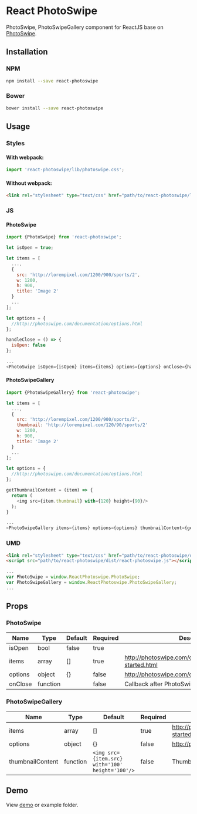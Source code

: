 # React PhotoSwipe

PhotoSwipe, PhotoSwipeGallery component for ReactJS base on [PhotoSwipe](http://photoswipe.com/).

## Installation

### NPM

```bash
npm install --save react-photoswipe
```

### Bower
```bash
bower install --save react-photoswipe
```

## Usage

### Styles

#### With webpack:

```js
import 'react-photoswipe/lib/photoswipe.css';
```

#### Without webpack:

```html
<link rel="stylesheet" type="text/css" href="path/to/react-photoswipe/lib/photoswipe.css">
```

### JS

#### PhotoSwipe

```js
import {PhotoSwipe} from 'react-photoswipe';

let isOpen = true;

let items = [
  ...,
  {
    src: 'http://lorempixel.com/1200/900/sports/2',
    w: 1200,
    h: 900,
    title: 'Image 2'
  }
  ...
];

let options = {
  //http://photoswipe.com/documentation/options.html
};

handleClose = () => {
  isOpen: false
};

...
<PhotoSwipe isOpen={isOpen} items={items} options={options} onClose={handleClose}/>

```

#### PhotoSwipeGallery

```js
import {PhotoSwipeGallery} from 'react-photoswipe';

let items = [
  ...,
  {
    src: 'http://lorempixel.com/1200/900/sports/2',
    thumbnail: 'http://lorempixel.com/120/90/sports/2'
    w: 1200,
    h: 900,
    title: 'Image 2'
  }
  ...
];

let options = {
  //http://photoswipe.com/documentation/options.html
};

getThumbnailContent = (item) => {
  return (
    <img src={item.thumbnail} with={120} height={90}/>
  );
}

...
<PhotoSwipeGallery items={items} options={options} thumbnailContent={getThumbnailContent}/>
```

### UMD

```html
<link rel="stylesheet" type="text/css" href="path/to/react-photoswipe/dist/photoswipe.css">
<script src="path/to/react-photoswipe/dist/react-photoswipe.js"></script>
```

```js
...
var PhotoSwipe = window.ReactPhotoswipe.PhotoSwipe;
var PhotoSwipeGallery = window.ReactPhotoswipe.PhotoSwipeGallery;
...
```

## Props

### PhotoSwipe

| Name | Type | Default | Required | Description |
|------|------|---------|----------|-------------|
| isOpen | bool | false | true |  |
| items | array | [] | true | http://photoswipe.com/documentation/getting-started.html |
| options | object | {} | false | http://photoswipe.com/documentation/options.html |
| onClose | function |  | false | Callback after PhotoSwipe close |

### PhotoSwipeGallery

| Name | Type | Default | Required | Description |
|------|------|---------|----------|-------------|
| items | array | [] | true | http://photoswipe.com/documentation/getting-started.html |
| options | object | {} | false | http://photoswipe.com/documentation/options.html |
| thumbnailContent | function | `<img src={item.src} with='100' height='100'/>` | false | Thumbnail content |

## Demo

View [demo](http://vn38minhtran.github.io/react-photoswipe) or example folder.